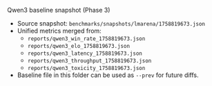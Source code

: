 Qwen3 baseline snapshot (Phase 3)

- Source snapshot: `benchmarks/snapshots/lmarena/1758819673.json`
- Unified metrics merged from:
  - `reports/qwen3_win_rate_1758819673.json`
  - `reports/qwen3_elo_1758819673.json`
  - `reports/qwen3_latency_1758819673.json`
  - `reports/qwen3_throughput_1758819673.json`
  - `reports/qwen3_toxicity_1758819673.json`
- Baseline file in this folder can be used as `--prev` for future diffs.

